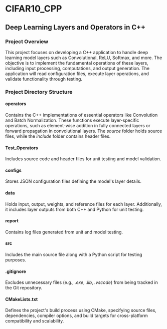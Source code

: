 # CIFAR10_CPP  

## Deep Learning Layers and Operators in C++  

### Project Overview  
This project focuses on developing a C++ application to handle deep learning model layers such as Convolutional, ReLU, Softmax, and more. The objective is to implement the fundamental operations of these layers, including input processing, computations, and output generation. The application will read configuration files, execute layer operations, and validate functionality through testing.  

### Project Directory Structure  

#### **operators**  
Contains the C++ implementations of essential operators like Convolution and Batch Normalization. These functions execute layer-specific operations, such as element-wise addition in fully connected layers or forward propagation in convolutional layers. The *source* folder holds source files, while the *include* folder contains header files.  

#### **Test_Operators**  
Includes source code and header files for unit testing and model validation.  

#### **configs**  
Stores JSON configuration files defining the model's layer details.  

#### **data**  
Holds input, output, weights, and reference files for each layer. Additionally, it includes layer outputs from both C++ and Python for unit testing.  

#### **report**  
Contains log files generated from unit and model testing.  

#### **src**  
Includes the main source file along with a Python script for testing purposes.  

#### **.gitignore**  
Excludes unnecessary files (e.g., *.exe*, *.lib*, *.vscode*) from being tracked in the Git repository.  

#### **CMakeLists.txt**  
Defines the project's build process using CMake, specifying source files, dependencies, compiler options, and build targets for cross-platform compatibility and scalability.  
